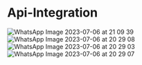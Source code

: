# Api-Integration
![WhatsApp Image 2023-07-06 at 21 09 39](https://github.com/AnujDhar27/Api-Integration/assets/90615759/c1e589e8-c43e-45d7-adca-25f6472fc022) 
![WhatsApp Image 2023-07-06 at 20 29 08](https://github.com/AnujDhar27/Api-Integration/assets/90615759/1406d623-33f8-49bf-a7e7-372280f9ad00)
![WhatsApp Image 2023-07-06 at 20 29 03](https://github.com/AnujDhar27/Api-Integration/assets/90615759/145859b2-4dc5-4a8f-bc7d-08ca194fe0a1)
![WhatsApp Image 2023-07-06 at 20 29 07](https://github.com/AnujDhar27/Api-Integration/assets/90615759/4c28a999-7925-494f-8ee5-0c2b6569bf72)

